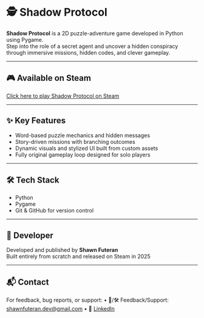 # 🕵️ Shadow Protocol

**Shadow Protocol** is a 2D puzzle-adventure game developed in Python using Pygame.  
Step into the role of a secret agent and uncover a hidden conspiracy through immersive missions, hidden codes, and clever gameplay.

---

## 🎮 Available on Steam  
[Click here to play Shadow Protocol on Steam](https://store.steampowered.com/app/3735870/SHADOW_PROTOCOL/)

---

## ✨ Key Features
- Word-based puzzle mechanics and hidden messages
- Story-driven missions with branching outcomes
- Dynamic visuals and stylized UI built from custom assets
- Fully original gameplay loop designed for solo players

---

## 🛠️ Tech Stack
- Python  
- Pygame  
- Git & GitHub for version control

---

## 👤 Developer
Developed and published by **Shawn Futeran**  
Built entirely from scratch and released on Steam in 2025

---

## 📬 Contact

For feedback, bug reports, or support:
• 📧/🛠️ Feedback/Support: shawnfuteran.dev@gmail.com
• 🔗 [LinkedIn](https://www.linkedin.com/in/shawn-futeran-6593a1332/)
